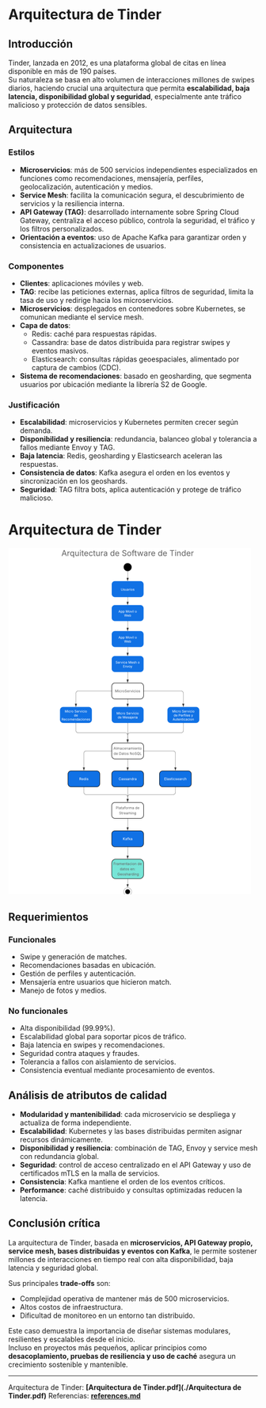 # Arquitectura de Tinder

## Introducción
Tinder, lanzada en 2012, es una plataforma global de citas en línea disponible en más de 190 países.  
Su naturaleza se basa en alto volumen de interacciones millones de swipes diarios, haciendo crucial una arquitectura que permita **escalabilidad, baja latencia, disponibilidad global y seguridad**, especialmente ante tráfico malicioso y protección de datos sensibles.

## Arquitectura

### Estilos
- **Microservicios**: más de 500 servicios independientes especializados en funciones como recomendaciones, mensajería, perfiles, geolocalización, autenticación y medios.  
- **Service Mesh**: facilita la comunicación segura, el descubrimiento de servicios y la resiliencia interna.  
- **API Gateway (TAG)**: desarrollado internamente sobre Spring Cloud Gateway, centraliza el acceso público, controla la seguridad, el tráfico y los filtros personalizados.  
- **Orientación a eventos**: uso de Apache Kafka para garantizar orden y consistencia en actualizaciones de usuarios.  

### Componentes
- **Clientes**: aplicaciones móviles y web.  
- **TAG**: recibe las peticiones externas, aplica filtros de seguridad, limita la tasa de uso y redirige hacia los microservicios.  
- **Microservicios**: desplegados en contenedores sobre Kubernetes, se comunican mediante el service mesh.  
- **Capa de datos**:
  - Redis: caché para respuestas rápidas.  
  - Cassandra: base de datos distribuida para registrar swipes y eventos masivos.  
  - Elasticsearch: consultas rápidas geoespaciales, alimentado por captura de cambios (CDC).  
- **Sistema de recomendaciones**: basado en geosharding, que segmenta usuarios por ubicación mediante la librería S2 de Google.  

### Justificación
- **Escalabilidad**: microservicios y Kubernetes permiten crecer según demanda.  
- **Disponibilidad y resiliencia**: redundancia, balanceo global y tolerancia a fallos mediante Envoy y TAG.  
- **Baja latencia**: Redis, geosharding y Elasticsearch aceleran las respuestas.  
- **Consistencia de datos**: Kafka asegura el orden en los eventos y sincronización en los geoshards.  
- **Seguridad**: TAG filtra bots, aplica autenticación y protege de tráfico malicioso.  


# Arquitectura de Tinder

![Arquitectura de Tinder](./tinder.png)

## Requerimientos

### Funcionales
- Swipe y generación de matches.  
- Recomendaciones basadas en ubicación.  
- Gestión de perfiles y autenticación.  
- Mensajería entre usuarios que hicieron match.  
- Manejo de fotos y medios.  

### No funcionales
- Alta disponibilidad (99.99%).  
- Escalabilidad global para soportar picos de tráfico.  
- Baja latencia en swipes y recomendaciones.  
- Seguridad contra ataques y fraudes.  
- Tolerancia a fallos con aislamiento de servicios.  
- Consistencia eventual mediante procesamiento de eventos.  

## Análisis de atributos de calidad
- **Modularidad y mantenibilidad**: cada microservicio se despliega y actualiza de forma independiente.  
- **Escalabilidad**: Kubernetes y las bases distribuidas permiten asignar recursos dinámicamente.  
- **Disponibilidad y resiliencia**: combinación de TAG, Envoy y service mesh con redundancia global.  
- **Seguridad**: control de acceso centralizado en el API Gateway y uso de certificados mTLS en la malla de servicios.  
- **Consistencia**: Kafka mantiene el orden de los eventos críticos.  
- **Performance**: caché distribuido y consultas optimizadas reducen la latencia.  

## Conclusión crítica
La arquitectura de Tinder, basada en **microservicios, API Gateway propio, service mesh, bases distribuidas y eventos con Kafka**, le permite sostener millones de interacciones en tiempo real con alta disponibilidad, baja latencia y seguridad global.  

Sus principales **trade-offs** son:  
- Complejidad operativa de mantener más de 500 microservicios.  
- Altos costos de infraestructura.  
- Dificultad de monitoreo en un entorno tan distribuido.  

Este caso demuestra la importancia de diseñar sistemas modulares, resilientes y escalables desde el inicio.  
Incluso en proyectos más pequeños, aplicar principios como **desacoplamiento, pruebas de resiliencia y uso de caché** asegura un crecimiento sostenible y mantenible.  

---

Arquitectura de Tinder: **[Arquitectura de Tinder.pdf](./Arquitectura de Tinder.pdf)**
Referencias: **[references.md](./references.md)**
